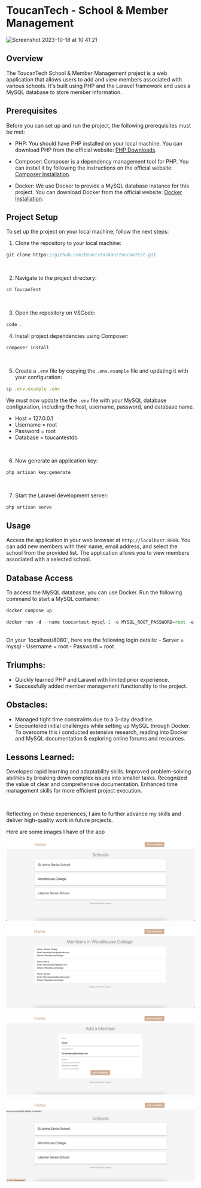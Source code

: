 # ToucanTech - School & Member Management

![Screenshot 2023-10-18 at 10 41 21](https://github.com/DennisTockan/ToucanTest/assets/130880613/2dc468e4-b8f3-4d9b-9368-943cc77d6b0f)

## Overview

The ToucanTech School & Member Management project is a web application that allows users to add and view members associated with various schools. It's built using PHP and the Laravel framework and uses a MySQL database to store member information.

## Prerequisites

Before you can set up and run the project, the following prerequisites must be met:

- PHP: You should have PHP installed on your local machine. You can download PHP from the official website: [PHP Downloads](https://www.php.net/downloads.php).

- Composer: Composer is a dependency management tool for PHP. You can install it by following the instructions on the official website: [Composer Installation](https://getcomposer.org/download/).

- Docker: We use Docker to provide a MySQL database instance for this project. You can download Docker from the official website: [Docker Installation](https://www.docker.com/get-started/).


## Project Setup
To set up the project on your local machine, follow the next steps:

1. Clone the repository to your local machine:
```js
git clone https://github.com/DennisTockan/ToucanTest.git
```
<br>

2. Navigate to the project directory:
```js
cd ToucanTest
```
<br>

3. Open the repository on VSCode: 
```js
code .
```

4. Install project dependencies using Composer:
```js
composer install
```
<br>


5. Create a `.env` file by copying the `.env.example` file and updating it with your configuration:
```js
cp .env.example .env
```
We must now update the the `.env` file with your MySQL database configuration, including the host, username, password, and database name.
- Host = 127.0.0.1
- Username = root
- Password = root
- Database = toucantestdb

<br>

6. Now generate an application key:
```js
php artisan key:generate
```
<br>


7. Start the Laravel development server:
```js
php artisan serve
```

## Usage 

Access the application in your web browser at `http://localhost:8000`.
You can add new members with their name, email address, and select the school from the provided list.
The application allows you to view members associated with a selected school.

## Database Access

To access the MySQL database, you can use Docker. Run the following command to start a MySQL container:
```js
docker compose up
```

```js
docker run -d --name toucantest-mysql-1 -e MYSQL_ROOT_PASSWORD=root -e MYSQL_DATABASE=toucantestdb -p 3306:3306 mysql
```
<br>
On your `localhost/8080`, here are the following login details:
- Server = mysql
- Username = root
- Password = root


<br>

## Triumphs:

- Quickly learned PHP and Laravel with limited prior experience.
- Successfully added member management functionality to the project.



## Obstacles:

- Managed tight time constraints due to a 3-day deadline.
- Encountered initial challenges while setting up MySQL through Docker. To overcome this i conducted extensive research, reading into Docker and MySQL documentation & exploring online forums and resources.

## Lessons Learned:

Developed rapid learning and adaptability skills.
Improved problem-solving abilities by breaking down complex issues into smaller tasks.
Recognized the value of clear and comprehensive documentation.
Enhanced time management skills for more efficient project execution.

<br>

Reflecting on these experiences, I aim to further advance my skills and deliver high-quality work in future projects.


Here are some images I have of the app

![Alt text](<Screenshot 2023-10-18 at 15.12.20.png>)

![Alt text](<Screenshot 2023-10-18 at 15.12.38.png>)

![Alt text](<Screenshot 2023-10-18 at 15.13.24.png>)

![Alt text](<Screenshot 2023-10-18 at 15.14.36.png>)
